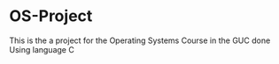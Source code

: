 # OS-Project
This is the a project for the Operating Systems Course in the GUC done Using language C
